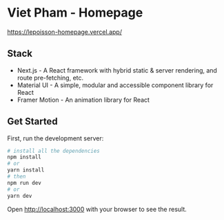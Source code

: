 # Viet Pham - Homepage

https://lepoisson-homepage.vercel.app/

## Stack

- Next.js - A React framework with hybrid static & server rendering, and route pre-fetching, etc.
- Material UI - A simple, modular and accessible component library for React
- Framer Motion - An animation library for React

## Get Started

First, run the development server:

```bash
# install all the dependencies
npm install
# or
yarn install
# then
npm run dev
# or
yarn dev
```

Open [http://localhost:3000](http://localhost:3000) with your browser to see the result.
